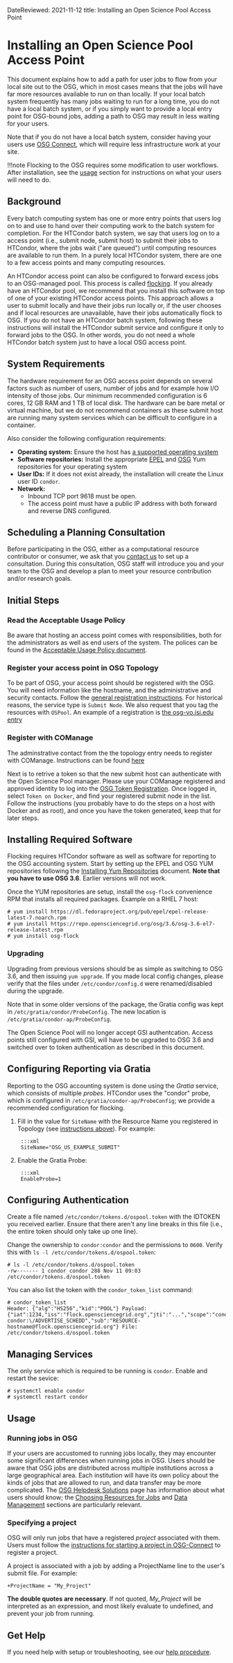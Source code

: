 DateReviewed: 2021-11-12
title: Installing an Open Science Pool Access Point

Installing an Open Science Pool Access Point
============================================

This document explains how to add a path for user jobs to flow from your local site out to the OSG,
which in most cases means that the jobs will have far more resources available to run on than locally.
If your local batch system frequently has many jobs waiting to run for a long time,
you do not have a local batch system,
or if you simply want to provide a local entry point for OSG-bound jobs,
adding a path to OSG may result in less waiting for your users.

Note that if you do not have a local batch system, consider having your users use
[OSG Connect](https://support.opensciencegrid.org/support/solutions), which will require less
infrastructure work at your site.

!!!note
    Flocking to the OSG requires some modification to user workflows.
    After installation, see the [usage](#usage) section for instructions on what your users will need to do.


Background
----------
Every batch computing system has one or more entry points that users log on to and use to hand over their computing work
to the batch system for completion.
For the HTCondor batch system, we say that users log on to a access point (i.e., submit node, submit host) to submit
their jobs to HTCondor, where the jobs wait ("are queued") until computing resources are available to run them.
In a purely local HTCondor system, there are one to a few access points and many computing resources.

An HTCondor access point can also be configured to forward excess jobs to an OSG-managed pool.
This process is called [flocking](https://htcondor.readthedocs.io/en/latest/grid-computing/connecting-pools-with-flocking.html).
If you already have an HTCondor pool, we recommend that you install this software
on top of one of your existing HTCondor access points.
This approach allows a user to submit locally and have their jobs run locally or,
if the user chooses and if local resources are unavailable, have their jobs automatically flock to OSG.
If you do not have an HTCondor batch system, following these instructions will install the HTCondor submit service
and configure it only to forward jobs to the OSG.
In other words, you do not need a whole HTCondor batch system just to have a local OSG access point.


System Requirements
-------------------
The hardware requirement for an OSG access point depends on several factors such as number of users,
number of jobs and for example how I/O intensity of those jobs.
Our minimum recommended configuration is 6 cores, 12 GB RAM and 1 TB of local disk.
The hardware can be bare metal or virtual machine, but we do not recommend containers as these submit host are running
many system services which can be difficult to configure in a container.

Also consider the following configuration requirements:

* __Operating system:__ Ensure the host has [a supported operating system](../release/supported_platforms.md)
* __Software repositories:__ Install the appropriate [EPEL](../common/yum.md#install-the-epel-repositories) and
  [OSG](../common/yum.md#install-the-osg-repositories) Yum repositories for your operating system
* __User IDs:__ If it does not exist already, the installation will create the Linux user ID `condor`.
* __Network:__ 
    * Inbound TCP port 9618 must be open.
    * The access point must have a public IP address with both forward and reverse DNS configured.


Scheduling a Planning Consultation
----------------------------------

Before participating in the OSG, either as a computational resource contributor or consumer,
we ask that you [contact us](mailto:help@opensciencegrid.org) to set up a consultation.
During this consultation, OSG staff will introduce you and your team to the OSG and develop a plan to meet your resource
contribution and/or research goals.


Initial Steps
-------------

### Read the Acceptable Usage Policy
Be aware that hosting an access point comes with responsibilities, both for the administrators as
well as end users of the system. The polices can be found in the [Acceptable Usage Policy document](ap-ospool-aup.md).

### Register your access point in OSG Topology
To be part of OSG, your access point should be registered with the OSG.
You will need information like the hostname, and the administrative and security contacts.
Follow the [general registration instructions](../common/registration.md#new-resources).
For historical reasons, the service type is `Submit Node`. We also request that you tag
the resources with `OSPool`. An example of a registration is
[the osg-vo.isi.edu entry](https://github.com/opensciencegrid/topology/blob/7a71dd4731bb5259f5d9d4004b2df1ddb2bd22ce/topology/University%20of%20Southern%20California/Information%20Sciences%20Institute/ISI.yaml#L32-L57)

### Register with COManage 
The adminstrative contact from the the topology entry needs to register with COManage. 
Instructions can be found [here](https://osg-htc.org/technology/policy/comanage-instructions-user/)

Next is to retrive a token so that the new submit host can authenticate with the Open
Science Pool manager. Please use your COManage registered and approved identity to
log into the [OSG Token Registration](https://os-registry.opensciencegrid.org/). Once
logged in, select `Token on Docker`, and find your registered submit node in the list.
Follow the instructions (you probably have to do the steps on a host with Docker and as
root), and once you have the token generated, keep that for later steps.


Installing Required Software
----------------------------
Flocking requires HTCondor software as well as software for reporting to the OSG accounting system.
Start by setting up the EPEL and OSG YUM repositories following the
[Installing Yum Repositories](../common/yum.md) document. __Note that you have to use OSG 3.6__. Earlier
versions will not work.

Once the YUM repositories are setup, install the `osg-flock` convenience RPM that installs all
required packages. Example on a RHEL 7 host:

```console
# yum install https://dl.fedoraproject.org/pub/epel/epel-release-latest-7.noarch.rpm
# yum install https://repo.opensciencegrid.org/osg/3.6/osg-3.6-el7-release-latest.rpm
# yum install osg-flock
```

### Upgrading

Upgrading from previous versions should be as simple as switching to OSG 3.6, and then
issuing `yum upgrade`. If you made local config changes, please verify that the files under
`/etc/condor/config.d` were renamed/disabled during the upgrade.

Note that in some older versions of the package, the Gratia config was kept in 
`/etc/gratia/condor/ProbeConfig`. The new location is `/etc/gratia/condor-ap/ProbeConfig`.

The Open Science Pool will no longer accept GSI authentcation. Access points still configured
with GSI, will have to be upgraded to OSG 3.6 and switched over to token authentication as
described in this document.

Configuring Reporting via Gratia
--------------------------------
Reporting to the OSG accounting system is done using the _Gratia_ service, which consists of multiple _probes_.
HTCondor uses the "condor" probe, which is configured in `/etc/gratia/condor-ap/ProbeConfig`;
we provide a recommended configuration for flocking.

1. Fill in the value for `SiteName` with the Resource Name you registered in Topology (see
   [instructions above](#register-your-access-point-in-osg-topology)).
   For example:
   
        :::xml
        SiteName="OSG_US_EXAMPLE_SUBMIT"

1. Enable the Gratia Probe:

        :::xml
        EnableProbe=1


Configuring Authentication
--------------------------
Create a file named `/etc/condor/tokens.d/ospool.token` with the IDTOKEN you received earlier.
Ensure that there aren't any line breaks in this file (i.e., the entire token should only take up one line).

Change the ownership to `condor:condor` and the permissions to `0600`. Verify this with
`ls -l /etc/condor/tokens.d/ospool.token`:

```console
# ls -l /etc/condor/tokens.d/ospool.token
-rw------- 1 condor condor 288 Nov 11 09:03 /etc/condor/tokens.d/ospool.token
```

You can also list the token with the `condor_token_list` command:

```console
# condor_token_list 
Header: {"alg":"HS256","kid":"POOL"} Payload: {"iat":1234,"iss":"flock.opensciencegrid.org","jti":"...","scope":"condor:\/READ condor:\/ADVERTISE_SCHEDD","sub":"RESOURCE-hostname@flock.opensciencegrid.org"} File: /etc/condor/tokens.d/ospool.token
```

Managing Services
-----------------
The only service which is required to be running is `condor`. Enable and restart the sevice:

```console
# systemctl enable condor
# systemctl restart condor
```

Usage
-----
### Running jobs in OSG
If your users are accustomed to running jobs locally, they may encounter some significant differences when running jobs in OSG.
Users should be aware that OSG jobs are distributed across multiple institutions across a large geographical area.
Each institution will have its own policy about the kinds of jobs that are allowed to run,
and data transfer may be more complicated.
The [OSG Helpdesk Solutions](https://support.opensciencegrid.org/support/solutions) page has information about
what users should know;
the [Choosing Resources for Jobs](https://support.opensciencegrid.org/support/solutions/folders/5000266057) and
[Data Management](https://support.opensciencegrid.org/support/solutions/folders/12000013267)
sections are particularly relevant.

### Specifying a project
OSG will only run jobs that have a registered *project* associated with them.
Users must follow the
[instructions for starting a project in OSG-Connect](https://support.opensciencegrid.org/support/solutions/articles/5000634360-start-or-join-a-project-in-osg-connect)
to register a project.

A project is associated with a job by adding a ProjectName line to the user's submit file.
For example:

```file
+ProjectName = "My_Project"
```

__The double quotes are necessary__. If not quoted, *My_Project* will be interpreted as an expression,
and most likely evaluate to undefined, and prevent your job from running.


Get Help
--------
If you need help with setup or troubleshooting, see our [help procedure](../common/help.md).
